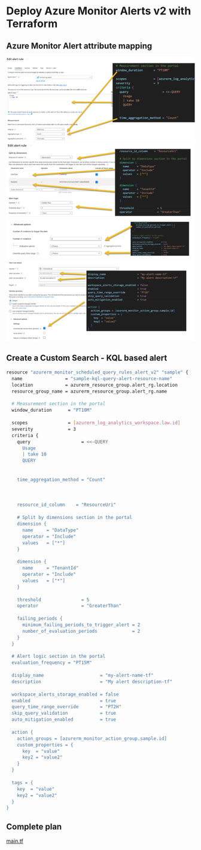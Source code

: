 # Deploy Azure Monitor Alerts v2 with Terraform

## Azure Monitor Alert attribute mapping

![alerts-1](./images/alert-1.png)
![alerts-2](./images/alert-2.png)
![alerts-3](./images/alert-3.png)
![alerts-4](./images/alert-4.png)

## Create a Custom Search - KQL based alert
```bash
resource "azurerm_monitor_scheduled_query_rules_alert_v2" "sample" {
  name                = "sample-kql-query-alert-resource-name"
  location            = azurerm_resource_group.alert_rg.location
  resource_group_name = azurerm_resource_group.alert_rg.name
  
  # Measurement section in the portal
  window_duration      = "PT10M"
  
  scopes               = [azurerm_log_analytics_workspace.law.id]
  severity             = 3
  criteria {
    query                   = <<-QUERY
      Usage 
      | take 10
      QUERY
    
    
    time_aggregation_method = "Count"



    resource_id_column    = "ResourceUri"
    
    # Split by dimensions section in the portal
    dimension {
      name     = "DataType"
      operator = "Include"
      values   = ["*"]
    }

    dimension {
      name     = "TenantId"
      operator = "Include"
      values   = ["*"]
    }

    threshold               = 5
    operator                = "GreaterThan"

    failing_periods {
      minimum_failing_periods_to_trigger_alert = 2
      number_of_evaluation_periods             = 2
    }
  }

  # Alert logic section in the portal
  evaluation_frequency = "PT15M"

  display_name                     = "my-alert-name-tf"
  description                      = "My alert description-tf"

  workspace_alerts_storage_enabled = false
  enabled                          = true
  query_time_range_override        = "PT2H"
  skip_query_validation            = true
  auto_mitigation_enabled          = true

  action {
    action_groups = [azurerm_monitor_action_group.sample.id]
    custom_properties = {
      key  = "value"
      key2 = "value2"
    }
  }

  tags = {
    key  = "value"
    key2 = "value2"
  }
}
```

## Complete plan
[main.tf](./main.tf)